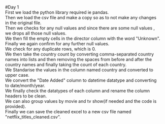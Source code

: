 #Day 1         																											                                                                             
First we load the python library required ie pandas.  
Then we load the csv file and make a copy so as to not make any changes in the original file.  
Then we checks for any null values and since there are some null values , we drops all those null values.  
We then fill the empty cells in the director column with the word "Unknown".  
Finally we again confirm for any further null values.  
We check for any duplicate rows, which is 0.  
We then take the country count by converting comma-separated country names into lists and then removing the spaces from before and after the country names and finally taking the count of each country.  
We Standarise the values in the column named country and converted to upper case.  
We convert the "Date Added" column to datetime datatype and converting to date/month/year.  
We finally check the datatypes of each column and rename the column headers to be clean.  
We can also group values by movie and tv show(if needed and the code is provided).  
Finally we can save the cleaned excel to a new csv file named "netflix_titles_cleaned.csv".  
